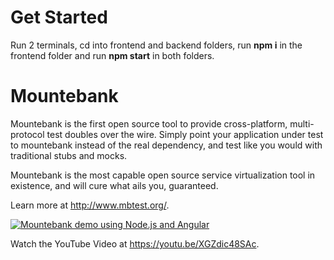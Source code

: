 # Get Started

Run 2 terminals, cd into frontend and backend folders, run **npm i** in the frontend folder and run **npm start** in both folders.

# Mountebank

Mountebank is the first open source tool to provide cross-platform, multi-protocol test doubles over the wire. Simply point your application under test to mountebank instead of the real dependency, and test like you would with traditional stubs and mocks.

Mountebank is the most capable open source service virtualization tool in existence, and will cure what ails you, guaranteed.

Learn more at http://www.mbtest.org/.

<p align="center">

[![Mountebank demo using Node.js and Angular](https://img.youtube.com/vi/XGZdic48SAc/0.jpg)](https://www.youtube.com/watch?v=XGZdic48SAc)

</p>

Watch the YouTube Video at https://youtu.be/XGZdic48SAc.
